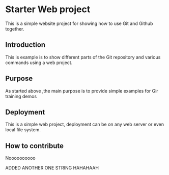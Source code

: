 # Starter Web project

This is a simple website project for showing how to use Git and Github together.

## Introduction

This is example is to show different parts of the Git repository and various commands using a web project.

## Purpose

As started above ,the main purpose is to provide simple examples for Gir training demos

## Deployment

This is a simple web project, deployment can be on any web server or even local file system.

## How to contribute

Noooooooooo

ADDED ANOTHER ONE STRING HAHAHAAH
